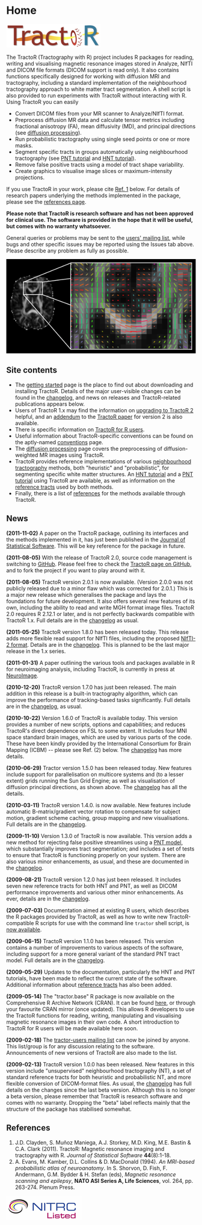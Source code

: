 # Home

<img class="graphic" src="logo.png" alt="TractoR logo" />

The TractoR (Tractography with R) project includes R packages for reading, writing and visualising magnetic resonance images stored in Analyze, NIfTI and DICOM file formats (DICOM support is read only). It also contains functions specifically designed for working with diffusion MRI and tractography, including a standard implementation of the neighbourhood tractography approach to white matter tract segmentation. A shell script is also provided to run experiments with TractoR without interacting with R. Using TractoR you can easily

* Convert DICOM files from your MR scanner to Analyze/NIfTI format.
* Preprocess diffusion MR data and calculate tensor metrics including fractional anisotropy (FA), mean diffusivity (MD), and principal directions (see [diffusion processing](diffusion-processing.html)).
* Run probabilistic tractography using single seed points or one or more masks.
* Segment specific tracts in groups automatically using neighbourhood tractography (see [PNT tutorial](PNT-tutorial.html) and [HNT tutorial](HNT-tutorial.html)).
* Remove false positive tracts using a model of tract shape variability.
* Create graphics to visualise image slices or maximum-intensity projections.

If you use TractoR in your work, please cite [Ref. 1](#references) below. For details of research papers underlying the methods implemented in the package, please see the [references page](references.html).

**Please note that TractoR is research software and has not been approved for clinical use. The software is provided in the hope that it will be useful, but comes with no warranty whatsoever.**

General queries or problems may be sent to the [users' mailing list](http://groups.google.com/group/tractor-users), while bugs and other specific issues may be reported using the Issues tab above. Please describe any problem as fully as possible.

![Diffusion principal directions](principal-directions.png)

## Site contents

- The [getting started](getting-started.html) page is the place to find out about downloading and installing TractoR. Details of the major user-visible changes can be found in the [changelog](changelog.html), and news on releases and TractoR-related publications appears below.
- Users of TractoR 1.x may find the information on [upgrading to TractoR 2](upgrading-to-TractoR-2.html) helpful, and an [addendum](paper-addendum.html) to the [TractoR paper](http://www.jstatsoft.org/v44/i08/) for version 2 is also available.
- There is specific information on [TractoR for R users](TractoR-for-R-users.html).
- Useful information about TractoR-specific conventions can be found on the aptly-named [conventions](conventions.html) page.
- The [diffusion processing](diffusion-processing.html) page covers the preprocessing of diffusion-weighted MR images using TractoR.
- TractoR provides reference implementations of various [neighbourhood tractography](http://www.homepages.ucl.ac.uk/~sejjjd2/research/#neighbourhood-tractography) methods, both "heuristic" and "probabilistic", for segmenting specific white matter structures. An [HNT tutorial](HNT-tutorial.html) and a [PNT tutorial](PNT-tutorial.html) using TractoR are available, as well as information on the [reference tracts](reference-tracts.html) used by both methods.
- Finally, there is a list of [references](references.html) for the methods available through TractoR.

## News

**(2011-11-02)** A paper on the TractoR package, outlining its interfaces and the methods implemented in it, has just been published in the [Journal of Statistical Software](http://www.jstatsoft.org/v44/i08/). This will be key reference for the package in future.

**(2011-08-05)** With the release of TractoR 2.0, source code management is switching to [GitHub](https://github.com). Please feel free to check the [TractoR page on GitHub](https://github.com/jonclayden/tractor), and to fork the project if you want to play around with it.

**(2011-08-05)** TractoR version 2.0.1 is now available. (Version 2.0.0 was not publicly released due to a minor flaw which was corrected for 2.0.1.) This is a major new release which generalises the package and lays the foundations for future development. It also offers several new features of its own, including the ability to read and write MGH format image files. TractoR 2.0 requires R 2.12.1 or later, and is not perfectly backwards compatible with TractoR 1.x. Full details are in the [changelog](changelog.html) as usual.

**(2011-05-25)** TractoR version 1.8.0 has been released today. This release adds more flexible read support for NIfTI files, including the proposed [NIfTI-2 format](http://www.nitrc.org/forum/forum.php?thread_id=2148&forum_id=1941). Details are in the [changelog](changelog.html). This is planned to be the last major release in the 1.x series.

**(2011-01-31)** A paper outlining the various tools and packages available in R for neuroimaging analysis, including TractoR, is currently in press at [NeuroImage](http://dx.doi.org/10.1016/j.neuroimage.2011.01.013).

**(2010-12-20)** TractoR version 1.7.0 has just been released. The main addition in this release is a built-in tractography algorithm, which can improve the performance of tracking-based tasks significantly. Full details are in the [changelog](changelog.html), as usual.

**(2010-10-22)** Version 1.6.0 of TractoR is available today. This version provides a number of new scripts, options and capabilities; and reduces TractoR's direct dependence on FSL to some extent. It includes four MNI space standard brain images, which are used by various parts of the code. These have been kindly provided by the International Consortium for Brain Mapping (ICBM) -- please see Ref. (2) below. The [changelog](changelog.html) has more details.

**(2010-06-29)** Tractor version 1.5.0 has been released today. New features include support for parallelisation on multicore systems and (to a lesser extent) grids running the Sun Grid Engine; as well as visualisation of diffusion principal directions, as shown above. The [changelog](changelog.html) has all the details.

**(2010-03-11)** TractoR version 1.4.0. is now available. New features include automatic B-matrix/gradient vector rotation to compensate for subject motion, gradient scheme caching, group mapping and new visualisations. Full details are in the [changelog](changelog.html).

**(2009-11-10)** Version 1.3.0 of TractoR is now available. This version adds a new method for rejecting false positive streamlines using a [PNT model](PNT-tutorial.html), which substantially improves tract segmentation; and includes a set of tests to ensure that TractoR is functioning properly on your system. There are also various minor enhancements, as usual, and these are documented in the [changelog](changelog.html).

**(2009-08-21)** TractoR version 1.2.0 has just been released. It includes seven new reference tracts for both HNT and PNT, as well as DICOM performance improvements and various other minor enhancements. As ever, details are in the [changelog](changelog.html).

**(2009-07-03)** Documentation aimed at existing R users, which describes the R packages provided by TractoR, as well as how to write new TractoR-compatible R scripts for use with the command line `tractor` shell script, is [now available](TractoR-for-R-users.html).

**(2009-06-15)** TractoR version 1.1.0 has been released. This version contains a number of improvements to various aspects of the software, including support for a more general variant of the standard PNT tract model. Full details are in the [changelog](changelog.html).

**(2009-05-29)** Updates to the documentation, particularly the HNT and PNT tutorials, have been made to reflect the current state of the software. Additional information about [reference tracts](reference-tracts.html) has also been added.

**(2009-05-14)** The "tractor.base" R package is now available on the Comprehensive R Archive Network (CRAN). It can be found [here](http://cran.r-project.org/web/packages/tractor.base/index.html), or through your favourite CRAN mirror (once updated). This allows R developers to use the TractoR functions for reading, writing, manipulating and visualising magnetic resonance images in their own code. A short introduction to TractoR for R users will be made available here soon.

**(2009-02-18)** The [tractor-users mailing list](http://groups.google.com/group/tractor-users) can now be joined by anyone. This list/group is for any discussion relating to the software. Announcements of new versions of TractoR are also made to the list.

**(2009-02-13)** TractoR version 1.0.0 has been released. New features in this version include "unsupervised" neighbourhood tractography (NT), a set of standard reference tracts for both heuristic and probabilistic NT, and more flexible conversion of DICOM-format files. As usual, the [changelog](changelog.html) has full details on the changes since the last beta version. Although this is no longer a beta version, please remember that TractoR is research software and comes with no warranty. Dropping the "beta" label reflects mainly that the structure of the package has stabilised somewhat.

## References

1. J.D. Clayden, S. Muñoz Maniega, A.J. Storkey, M.D. King, M.E. Bastin & C.A. Clark (2011). TractoR: Magnetic resonance imaging and tractography with R. _Journal of Statistical Software_ **44**(8):1-18.
2. A. Evans, M. Kamber, D.L. Collins & D. MacDonald (1994). _An MRI-based probabilistic atlas of neuroanatomy_. In S. Shorvon, D. Fish, F. Andermann, G.M. Bydder & H. Stefan (eds), _Magnetic resonance scanning and epilepsy_, **NATO ASI Series A, Life Sciences**, vol. 264, pp. 263-274. Plenum Press.

[![NITRC logo](nitrc.png)](http://www.nitrc.org/projects/tractor)
